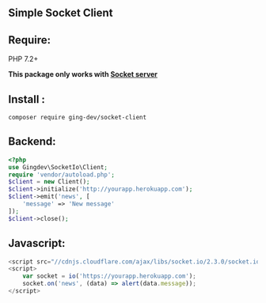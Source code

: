 ## Simple Socket Client

## Require:
PHP 7.2+

**This package only works with [Socket server](https://github.com/ging-dev/socket-server)**

## Install : 
	composer require ging-dev/socket-client
## Backend:
```php
<?php
use Gingdev\SocketIo\Client;
require 'vendor/autoload.php';
$client = new Client();
$client->initialize('http://yourapp.herokuapp.com');
$client->emit('news', [
	'message' => 'New message'
]);
$client->close();
```
## Javascript:
```js
<script src="//cdnjs.cloudflare.com/ajax/libs/socket.io/2.3.0/socket.io.js"></script>
<script>
    var socket = io('https://yourapp.herokuapp.com');
    socket.on('news', (data) => alert(data.message));
</script>
```
